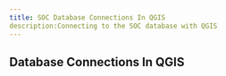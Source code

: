 ```yaml
---
title: SOC Database Connections In QGIS
description:Connecting to the SOC database with QGIS
---
```


## Database Connections In QGIS
